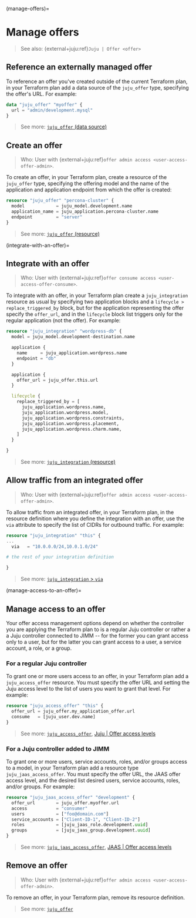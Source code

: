 (manage-offers)=
# Manage offers

> See also: {external+juju:ref}`Juju | Offer <offer>`


## Reference an externally managed offer

To reference an offer you've created outside of the current Terraform plan, in your Terraform plan add a data source of the `juju_offer` type, specifying the offer's URL. For example:

```terraform
data "juju_offer" "myoffer" {
  url = "admin/development.mysql"
}
```

> See more: [`juju_offer` (data source)](https://registry.terraform.io/providers/juju/juju/3.6/docs/data-sources/offer)

## Create an offer

> Who: User with {external+juju:ref}`offer admin access <user-access-offer-admin>`.


To create an offer, in your Terraform plan, create a resource of the `juju_offer` type, specifying the offering model and the name of the application and application endpoint from which the offer is created:

```terraform
resource "juju_offer" "percona-cluster" {
  model            = juju_model.development.name
  application_name = juju_application.percona-cluster.name
  endpoint         = "server"
}
```

> See more: [`juju_offer` (resource)](https://registry.terraform.io/providers/juju/juju/3.6/docs/resources/offer)


(integrate-with-an-offer)=
## Integrate with an offer

> Who: User with {external+juju:ref}`offer consume access <user-access-offer-consume>`.

To integrate with an offer, in your Terraform plan create a `juju_integration` resource as usual by specifying two application blocks and a `lifecycle > replace_triggered_by` block, but for the application representing the offer specify the `offer_url`, and in the `lifecycle` block list triggers only for the regular application (not the offer). For example:

```terraform
resource "juju_integration" "wordpress-db" {
  model = juju_model.development-destination.name

  application {
    name     = juju_application.wordpress.name
    endpoint = "db"
  }

  application {
    offer_url = juju_offer.this.url
  }

  lifecycle {
    replace_triggered_by = [
      juju_application.wordpress.name,
      juju_application.wordpress.model,
      juju_application.wordpress.constraints,
      juju_application.wordpress.placement,
      juju_application.wordpress.charm.name,
    ]
  }

}

```

> See more: [`juju_integration` (resource)](https://registry.terraform.io/providers/juju/juju/3.6/docs/resources/integration)

## Allow traffic from an integrated offer
> Who: User with {external+juju:ref}`offer admin access <user-access-offer-admin>`.

To allow traffic from an integrated offer, in your Terraform plan, in the resource definition where you define the integration with an offer, use the `via` attribute to specify the list of CIDRs for outbound traffic. For example:



```terraform
resource "juju_integration" "this" {
...
  via   = "10.0.0.0/24,10.0.1.0/24"

# the rest of your integration definition

}

```

> See more: [`juju_integration` > `via`](https://registry.terraform.io/providers/juju/juju/3.6/docs/resources/integration#via)


(manage-access-to-an-offer)=
## Manage access to an offer

Your offer access management options depend on whether the controller you are applying the Terraform plan to is a regular Juju controller or rather a a Juju controller connected to JIMM -- for the former you can grant access only to a user, but for the latter you can grant access to a user, a service account, a role, or a group.


### For a regular Juju controller
To grant one or more users access to an offer, in your Terraform plan add a `juju_access_offer` resource. You must specify the offer URL and setting the Juju access level to the list of users you want to grant that level. For example:

```terraform
resource "juju_access_offer" "this" {
  offer_url = juju_offer.my_application_offer.url
  consume   = [juju_user.dev.name]
}
```

> See more: [`juju_access_offer`](https://registry.terraform.io/providers/juju/juju/3.6/docs/resources/access_offer), [Juju | Offer access levels](https://documentation.ubuntu.com/juju/3.6/reference/user/#valid-access-levels-for-application-offers)


### For a Juju controller added to JIMM
To grant one or more users, service accounts, roles, and/or groups access to a model, in your Terraform plan add a resource type `juju_jaas_access_offer`. You must specify the offer URL, the JAAS offer access level, and the desired list desired users, service accounts, roles, and/or groups. For example:

```terraform
resource "juju_jaas_access_offer" "development" {
  offer_url        = juju_offer.myoffer.url
  access           = "consumer"
  users            = ["foo@domain.com"]
  service_accounts = ["Client-ID-1", "Client-ID-2"]
  roles            = [juju_jaas_role.development.uuid]
  groups           = [juju_jaas_group.development.uuid]
}
```

> See more: [`juju_jaas_access_offer`](https://registry.terraform.io/providers/juju/juju/3.6/docs/resources/jaas_access_offer), [JAAS | Offer access levels](https://canonical-jaas-documentation.readthedocs-hosted.com/en/latest/reference/offer/#list-of-offer-relations)



## Remove an offer
> Who: User with {external+juju:ref}`offer admin access <user-access-offer-admin>`.


To remove an offer, in your Terraform plan, remove its resource definition.

> See more: [`juju_offer`](https://registry.terraform.io/providers/juju/juju/3.6/docs/resources/offer)
